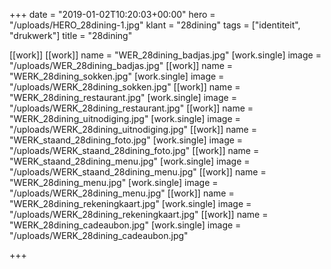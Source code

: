 +++
date = "2019-01-02T10:20:03+00:00"
hero = "/uploads/HERO_28dining-1.jpg"
klant = "28dining"
tags = ["identiteit", "drukwerk"]
title = "28dining"

[[work]]
[[work]]
name = "WER_28dining_badjas.jpg"
[work.single]
image = "/uploads/WER_28dining_badjas.jpg"
[[work]]
name = "WERK_28dining_sokken.jpg"
[work.single]
image = "/uploads/WERK_28dining_sokken.jpg"
[[work]]
name = "WERK_28dining_restaurant.jpg"
[work.single]
image = "/uploads/WERK_28dining_restaurant.jpg"
[[work]]
name = "WERK_28dining_uitnodiging.jpg"
[work.single]
image = "/uploads/WERK_28dining_uitnodiging.jpg"
[[work]]
name = "WERK_staand_28dining_foto.jpg"
[work.single]
image = "/uploads/WERK_staand_28dining_foto.jpg"
[[work]]
name = "WERK_staand_28dining_menu.jpg"
[work.single]
image = "/uploads/WERK_staand_28dining_menu.jpg"
[[work]]
name = "WERK_28dining_menu.jpg"
[work.single]
image = "/uploads/WERK_28dining_menu.jpg"
[[work]]
name = "WERK_28dining_rekeningkaart.jpg"
[work.single]
image = "/uploads/WERK_28dining_rekeningkaart.jpg"
[[work]]
name = "WERK_28dining_cadeaubon.jpg"
[work.single]
image = "/uploads/WERK_28dining_cadeaubon.jpg"

+++
